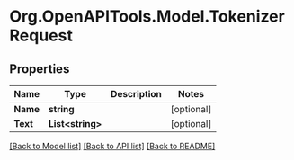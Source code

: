# Org.OpenAPITools.Model.TokenizerRequest

## Properties

Name | Type | Description | Notes
------------ | ------------- | ------------- | -------------
**Name** | **string** |  | [optional] 
**Text** | **List&lt;string&gt;** |  | [optional] 

[[Back to Model list]](../README.md#documentation-for-models) [[Back to API list]](../README.md#documentation-for-api-endpoints) [[Back to README]](../README.md)

